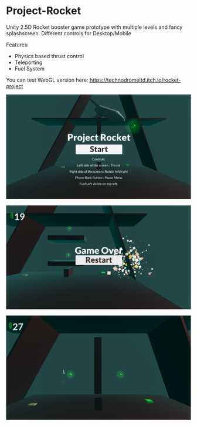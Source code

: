 # Project-Rocket

Unity 2.5D Rocket booster game prototype with multiple levels and fancy splashscreen.
Different controls for Desktop/Mobile 

Features:
- Physics based thrust control
- Teleporting
- Fuel System

You can test WebGL version here:
https://technodromeltd.itch.io/rocket-project

![img](https://github.com/technodromeltd/Project-Rocket/blob/master/media/splashscreen.png)

![img](https://github.com/technodromeltd/Project-Rocket/blob/master/media/screen1.png)

![img](https://github.com/technodromeltd/Project-Rocket/blob/master/media/screen2.png)
